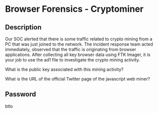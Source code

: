 # Browser Forensics - Cryptominer

## Description
Our SOC alerted that there is some traffic related to crypto mining from a PC that was just joined to the network. The incident response team acted immediately, observed that the traffic is originating from browser applications. After collecting all key browser data using FTK Imager, it is your job to use the ad1 file to investigate the crypto mining activity. 

What is the public key associated with this mining activity?

What is the URL of the official Twitter page of the javascript web miner?


## Password
btlo

